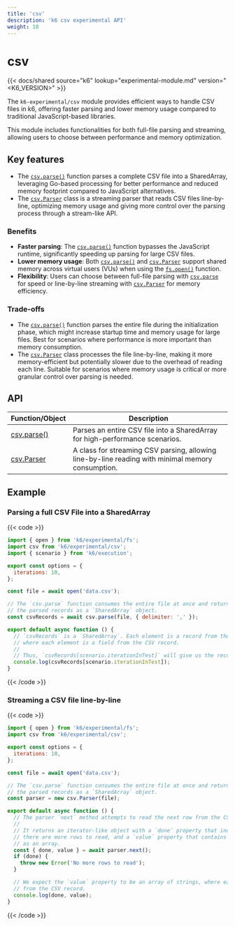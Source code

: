 ```yaml
---
title: 'csv'
description: 'k6 csv experimental API'
weight: 10
---
```


# csv

{{< docs/shared source="k6" lookup="experimental-module.md" version="<K6_VERSION>" >}}

The `k6-experimental/csv` module provides efficient ways to handle CSV files in k6, offering faster parsing and lower memory
usage compared to traditional JavaScript-based libraries.

This module includes functionalities for both full-file parsing and streaming, allowing users to choose between
performance and memory optimization.

## Key features

- The [`csv.parse()`](https://grafana.com/docs/k6/<K6_VERSION>/javascript-api/k6-experimental/csv/parse) function parses a complete CSV file into a SharedArray, leveraging Go-based processing for better performance and reduced memory footprint compared to JavaScript alternatives.
- The [`csv.Parser`](https://grafana.com/docs/k6/<K6_VERSION>/javascript-api/k6-experimental/csv/parser) class is a streaming parser that reads CSV files line-by-line, optimizing memory usage and giving more control over the parsing process through a stream-like API.

### Benefits

- **Faster parsing**: The [`csv.parse()`](https://grafana.com/docs/k6/<K6_VERSION>/javascript-api/k6-experimental/csv/parse) function bypasses the JavaScript runtime, significantly speeding up parsing for large CSV files.
- **Lower memory usage**: Both [`csv.parse()`](https://grafana.com/docs/k6/<K6_VERSION>/javascript-api/k6-experimental/csv/parse) and [`csv.Parser`](https://grafana.com/docs/k6/<K6_VERSION>/javascript-api/k6-experimental/csv/parser) support shared memory across virtual users (VUs) when using the [`fs.open()`](https://grafana.com/docs/k6/<K6_VERSION>/javascript-api/k6-experimental/fs/open) function.
- **Flexibility**: Users can choose between full-file parsing with [`csv.parse`](https://grafana.com/docs/k6/<K6_VERSION>/javascript-api/k6-experimental/csv/parse) for speed or line-by-line streaming with [`csv.Parser`](https://grafana.com/docs/k6/<K6_VERSION>/javascript-api/k6-experimental/csv/parser) for memory efficiency.

### Trade-offs

- The [`csv.parse()`](https://grafana.com/docs/k6/<K6_VERSION>/javascript-api/k6-experimental/csv/parse) function parses the entire file during the initialization phase, which might increase startup time and memory usage for large files. Best for scenarios where performance is more important than memory consumption.
- The [`csv.Parser`](https://grafana.com/docs/k6/<K6_VERSION>/javascript-api/k6-experimental/csv/parser) class processes the file line-by-line, making it more memory-efficient but potentially slower due to the overhead of reading each line. Suitable for scenarios where memory usage is critical or more granular control over parsing is needed.

## API

| Function/Object                                                                                  | Description                                                                                       |
| ------------------------------------------------------------------------------------------------ | ------------------------------------------------------------------------------------------------- |
| [csv.parse()](https://grafana.com/docs/k6/<K6_VERSION>/javascript-api/k6-experimental/csv/parse) | Parses an entire CSV file into a SharedArray for high-performance scenarios.                      |
| [csv.Parser](https://grafana.com/docs/k6/<K6_VERSION>/javascript-api/k6-experimental/csv/parser) | A class for streaming CSV parsing, allowing line-by-line reading with minimal memory consumption. |

## Example

### Parsing a full CSV File into a SharedArray

{{< code >}}

```javascript
import { open } from 'k6/experimental/fs';
import csv from 'k6/experimental/csv';
import { scenario } from 'k6/execution';

export const options = {
  iterations: 10,
};

const file = await open('data.csv');

// The `csv.parse` function consumes the entire file at once and returns
// the parsed records as a `SharedArray` object.
const csvRecords = await csv.parse(file, { delimiter: ',' });

export default async function () {
  // `csvRecords` is a `SharedArray`. Each element is a record from the CSV file, represented as an array
  // where each element is a field from the CSV record.
  //
  // Thus, `csvRecords[scenario.iterationInTest]` will give us the record for the current iteration.
  console.log(csvRecords[scenario.iterationInTest]);
}
```

{{< /code >}}

### Streaming a CSV file line-by-line

{{< code >}}

```javascript
import { open } from 'k6/experimental/fs';
import csv from 'k6/experimental/csv';

export const options = {
  iterations: 10,
};

const file = await open('data.csv');

// The `csv.parse` function consumes the entire file at once and returns
// the parsed records as a `SharedArray` object.
const parser = new csv.Parser(file);

export default async function () {
  // The parser `next` method attempts to read the next row from the CSV file.
  //
  // It returns an iterator-like object with a `done` property that indicates whether
  // there are more rows to read, and a `value` property that contains the row fields
  // as an array.
  const { done, value } = await parser.next();
  if (done) {
    throw new Error('No more rows to read');
  }

  // We expect the `value` property to be an array of strings, where each string is a field
  // from the CSV record.
  console.log(done, value);
}
```

{{< /code >}}
